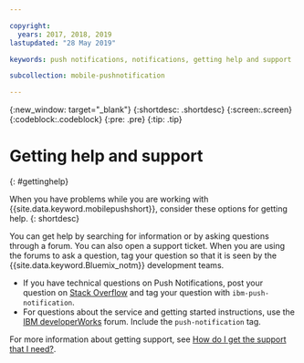```yaml
---

copyright:
  years: 2017, 2018, 2019
lastupdated: "28 May 2019"

keywords: push notifications, notifications, getting help and support

subcollection: mobile-pushnotification

---
```


{:new_window: target="_blank"}
{:shortdesc: .shortdesc}
{:screen:.screen}
{:codeblock:.codeblock}
{:pre: .pre}
{:tip: .tip}

# Getting help and support
{: #gettinghelp}

When you have problems while you are working with {{site.data.keyword.mobilepushshort}}, consider these options for getting help.
{: shortdesc}

You can get help by searching for information or by asking questions through a forum. You can also open a support ticket. When you are using the forums to ask a question, tag your question so that it is seen by the {{site.data.keyword.Bluemix_notm}} development teams.

  * If you have technical questions on Push Notifications, post your question on [Stack Overflow](https://stackoverflow.com/questions/tagged/ibm-mobile-services) and tag your question with `ibm-push-notification`.
  * For questions about the service and getting started instructions, use the [IBM developerWorks](https://developer.ibm.com/answers/topics/bluemix-mobile-services/) forum. Include the `push-notification` tag.

For more information about getting support, see [How do I get the support that I need?](https://cloud.ibm.com/docs/get-support?topic=get-support-getting-customer-support#getting-customer-support).

